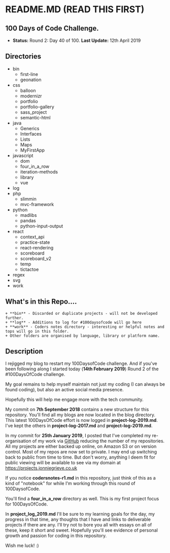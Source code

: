 # README.MD (READ THIS FIRST)

## 100 Days of Code Challenge.

+ **Status:** Round 2: Day 40 of 100. **Last Update:** 12th April 2019

## Directories
  + bin
    + first-line
    + geonation
  + css 
    + balloon
    + modernizr
    + portfolio
    + portfolio-gallery
    + sass_project
    + semantic-html
  + java
    + Generics
    + Interfaces
    + Lists
    + Maps
    + MyFirstApp
  + javascript
    + dom
    + four_in_a_row
    + iteration-methods
    + library
    + vue
  + log
  + php
    + slimmin
    + mvc-framework
  + python
    + madlibs
    + pandas
    + python-input-output
  + react
    + context_api
    + practice-state
    + react-rendering  
    + scoreboard
    + scoreboard_v2
    + temp
    + tictactoe
  + regex
  + svg
  + work

## What's in this Repo....

    + **bin** - Discarded or duplicate projects - will not be developed further.
    + **log** - Additions to log for #100daysofcode will go here
    + **work** - Coders notes directory - interesting or helpful notes and tops will go in this folder.
    + Other folders are organised by language, library or platform name.

## Description

I rejigged my blog to restart my 100DaysofCode challenge. And if you've been following along I started today (**14th February 2019**) Round 2 of the #100DaysOfCode challenge.  

My goal remains to help myself maintain not just my coding (I can always be found coding), but also an active social media presence.

Hopefully this will help me engage more with the tech community.

My commit on **7th September 2018** contains a new structure for this repository.  You'll find all my blogs are now located in the blog directory.  This latest 100DaysOfCode effort is now logged in **project-log-2019.md**.  I've kept the others in **project-log-2017.md** and **project-log-2019.md**.

In my commit for **25th January 2019**, I posted that I've completed my re-organisation of my work via [GitHub](https://github.com/jg-digital-media) reducing the number of my repositories.  All my projects are either backed up online, on Amazon S3 or on version control.  Most of my repos are now set to private.  I may end up switching back to public from time to time. But don't worry, anything I deem fit for public viewing will be available to see via my domain at https://projects.jonniegrieve.co.uk

If you notice **codersnotes-r1.md** in this repository, just think of this as a kind of "notebook" for while I'm working through this round of 100DaysofCode.

You'll find a **four_in_a_row** directory as well. This is my first project focus for 100DaysOfCode.

In **project_log_2019.md** I'll be sure to my learning goals for the day, my progress in that time, any thoughts that I have and links to deliverable projects if there are any.  I'll try not to bore you all with essays on all of these, keep it short and sweet. Hopefully you'll see evidence of personal growth and passion for coding in this repository.

Wish me luck!  :)